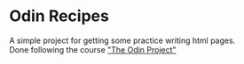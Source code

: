 # Odin Recipes

A simple project for getting some practice writing html pages.  
Done following the course ["The Odin Project"](https://theodinproject.com)
